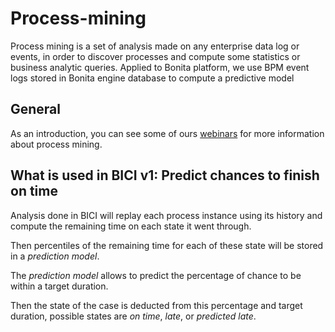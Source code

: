 # Process-mining

Process mining is a set of analysis made on any enterprise data log or events, in order to discover processes and 
compute some statistics or business analytic queries. Applied to Bonita platform, we use BPM event logs stored in 
Bonita engine database to compute a predictive model


## General

As an introduction, you can see some of ours [webinars](https://www.bonitasoft.com/videos?category=Webinars) for
more information about process mining.

## What is used in BICI v1: Predict chances to finish on time

Analysis done in BICI will replay each process instance using its history and compute the remaining time on each state it went through.

Then percentiles of the remaining time for each of these state will be stored in a *prediction model*.

The *prediction model* allows to predict the percentage of chance to be within a target duration.

Then the state of the case is deducted from this percentage and target duration, possible states are _on time_, _late_, or _predicted late_. 


